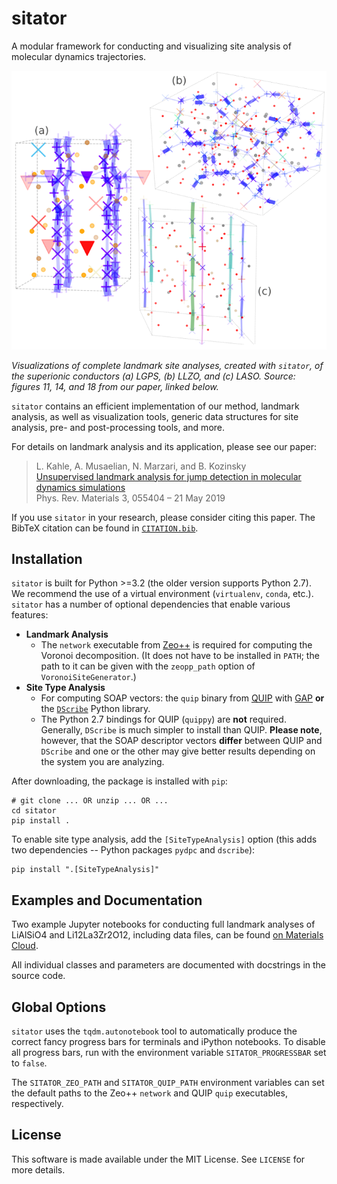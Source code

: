 # sitator

A modular framework for conducting and visualizing site analysis of molecular dynamics trajectories.

![](example.png)

<i> Visualizations of complete landmark site analyses, created with `sitator`, of the superionic conductors (a) LGPS, (b) LLZO, and (c) LASO. Source: figures 11, 14, and 18 from our paper, linked below. </i>


`sitator` contains an efficient implementation of our method, landmark analysis, as well as visualization tools, generic data structures for site analysis, pre- and post-processing tools, and more.

For details on landmark analysis and its application, please see our paper:

> L. Kahle, A. Musaelian, N. Marzari, and B. Kozinsky <br/>
> [Unsupervised landmark analysis for jump detection in molecular dynamics simulations](https://doi.org/10.1103/PhysRevMaterials.3.055404) <br/>
> Phys. Rev. Materials 3, 055404 – 21 May 2019

If you use `sitator` in your research, please consider citing this paper. The BibTeX citation can be found in [`CITATION.bib`](CITATION.bib).

## Installation

`sitator` is built for Python >=3.2 (the older version supports Python 2.7). We recommend the use of a virtual environment (`virtualenv`, `conda`, etc.). `sitator` has a number of optional dependencies that enable various features:

 * **Landmark Analysis**
     * The `network` executable from [Zeo++](http://www.maciejharanczyk.info/Zeopp/examples.html) is required for computing the Voronoi decomposition. (It does not have to be installed in `PATH`; the path to it can be given with the `zeopp_path` option of `VoronoiSiteGenerator`.)
 * **Site Type Analysis**
     * For computing SOAP vectors: the `quip` binary from [QUIP](https://libatoms.github.io/QUIP/) with [GAP](http://www.libatoms.org/gap/gap_download.html) **or** the [`DScribe`](https://singroup.github.io/dscribe/index.html) Python library.
     * The Python 2.7 bindings for QUIP (`quippy`) are **not** required. Generally, `DScribe` is much simpler to install than QUIP. **Please note**, however, that the SOAP descriptor vectors **differ** between QUIP and `DScribe` and one or the other may give better results depending on the system you are analyzing.

After downloading, the package is installed with `pip`:

```
# git clone ... OR unzip ... OR ...
cd sitator
pip install .
```

To enable site type analysis, add the `[SiteTypeAnalysis]` option (this adds two dependencies -- Python packages `pydpc` and `dscribe`):

```
pip install ".[SiteTypeAnalysis]"
```

## Examples and Documentation

Two example Jupyter notebooks for conducting full landmark analyses of LiAlSiO4 and Li12La3Zr2O12, including data files, can be found [on Materials Cloud](https://archive.materialscloud.org/2019.0008/).

All individual classes and parameters are documented with docstrings in the source code.

## Global Options

`sitator` uses the `tqdm.autonotebook` tool to automatically produce the correct fancy progress bars for terminals and iPython notebooks. To disable all progress bars, run with the environment variable `SITATOR_PROGRESSBAR` set to `false`.

The `SITATOR_ZEO_PATH` and `SITATOR_QUIP_PATH` environment variables can set the default paths to the Zeo++ `network` and QUIP `quip` executables, respectively.

## License

This software is made available under the MIT License. See `LICENSE` for more details.

